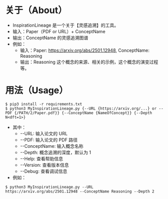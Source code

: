 # 关于（About）
- InspirationLineage 是一个关于【灵感追溯】的工具。
- 输入：Paper（PDF or URL）+ ConceptName
- 输出：ConceptName 的灵感追溯图谱
- 例如：
  - 输入：Paper: https://arxiv.org/abs/2501.12948, ConceptName: Reasoning
  - 输出：Reasoning 这个概念的来源、相关的示例，这个概念的演变过程等。

# 用法（Usage）
```shell
$ pip3 install -r requirements.txt
$ python3 MyInspirationLineage.py {--URL {https://arxiv.org/...} or --PDF {/PATH/2/Paper.pdf}} {--ConceptName {NameOfConcept}} {--Depth N<dft=1>}
```
- 其中：
  - --URL: 输入论文的 URL
  - --PDF: 输入论文的 PDF 路径
  - --ConceptName: 输入概念名称
  - --Depth: 概念追溯的深度，默认为 1
  - --Help: 查看帮助信息
  - --Version: 查看版本信息
  - --Debug: 查看调试信息
- 例如：
```shell
$ python3 MyInspirationLineage.py --URL https://arxiv.org/abs/2501.12948 --ConceptName Reasoning --Depth 2
```

